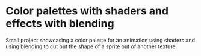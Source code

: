 # Color palettes with shaders and effects with blending
Small project showcasing a color palette for an animation using shaders and using blending to cut out the shape of a sprite out of another texture.
